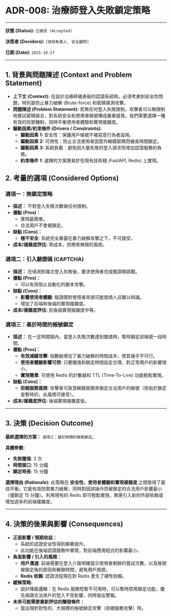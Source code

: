 # ADR-008: 治療師登入失敗鎖定策略

---

**狀態 (Status):** `已接受 (Accepted)`

**決策者 (Deciders):** `[技術負責人, 安全顧問]`

**日期 (Date):** `2025-10-17`

---

## 1. 背景與問題陳述 (Context and Problem Statement)

*   **上下文 (Context):** 在設計治療師儀表板的認證系統時，必須考慮到安全性問題，特別是防止暴力破解 (Brute-force) 和密碼猜測攻擊。
*   **問題陳述 (Problem Statement):** 若無任何登入失敗限制，攻擊者可以無限制地嘗試密碼組合，對系統安全和使用者帳號構成嚴重威脅。我們需要選擇一種有效的防禦機制，同時平衡使用者體驗和實現複雜度。
*   **驅動因素/約束條件 (Drivers / Constraints):**
    *   **驅動因素 1:** 安全性：保護用戶帳號不被惡意行為者盜用。
    *   **驅動因素 2:** 可用性：防止合法使用者因意外輸錯密碼而被長時間鎖定。
    *   **驅動因素 3:** 系統負載：避免因大量失敗的登入請求而增加認證服務的負擔。
    *   **約束條件 1:** 選擇的方案應易於在現有技術棧 (FastAPI, Redis) 上實現。

## 2. 考量的選項 (Considered Options)

### 選項一：無鎖定策略

*   **描述：** 不對登入失敗次數做任何限制。
*   **優點 (Pros)：**
    *   實現最簡單。
    *   合法用戶不會被鎖定。
*   **缺點 (Cons)：**
    *   **極不安全**: 系統完全暴露在暴力破解攻擊之下，不可接受。
*   **成本/複雜度評估:** 零成本，但帶來無限的風險。

### 選項二：引入驗證碼 (CAPTCHA)

*   **描述：** 在偵測到幾次登入失敗後，要求使用者完成驗證碼挑戰。
*   **優點 (Pros)：**
    *   可以有效阻止自動化的腳本攻擊。
*   **缺點 (Cons)：**
    *   **影響使用者體驗**: 驗證碼對使用者來說可能很煩人且難以辨識。
    *   增加了前端和後端的實現複雜度。
*   **成本/複雜度評估:** 前後端實現複雜度中等。

### 選項三：基於時間的帳號鎖定

*   **描述：** 在一定時間窗內，當登入失敗次數達到閾值時，暫時鎖定該帳號一段時間。
*   **優點 (Pros)：**
    *   **有效減緩攻擊**: 指數級增加了暴力破解的時間成本，使其幾乎不可行。
    *   **使用者體驗影響可控**: 只要閾值和鎖定時間設定合理，對正常用戶的影響很小。
    *   **實現簡單**: 可使用 Redis 的計數器和 TTL (Time-To-Live) 功能輕鬆實現。
*   **缺點 (Cons)：**
    *   **拒絕服務風險**: 攻擊者可故意輸錯密碼來鎖定合法用戶的帳號（但由於鎖定是暫時的，此風險可接受）。
*   **成本/複雜度評估:** 後端實現複雜度低。

---

## 3. 決策 (Decision Outcome)

**最終選擇的方案：** `選項三：基於時間的帳號鎖定`。

**具體參數:**
*   **失敗閾值**: 3 次
*   **時間窗口**: 15 分鐘
*   **鎖定時長**: 15 分鐘

**選擇理由 (Rationale):**
此策略在 **安全性、使用者體驗和實現複雜度** 之間取得了最佳平衡。它能有效防禦暴力破解，同時對因誤操作而被鎖定的合法用戶影響最小（僅鎖定 15 分鐘）。利用現有的 Redis 即可輕鬆實現，無需引入新的外部依賴或增加過多的前端複雜度。

---

## 4. 決策的後果與影響 (Consequences)

*   **正面影響 / 預期收益：**
    *   系統的認證安全性得到顯著提升。
    *   此功能在後端認證服務中實現，對前端應用程式的影響最小。
*   **負面影響 / 引入的風險：**
    *   **用戶溝通**: 前端需要在登入介面明確提示使用者剩餘的嘗試次數，以及帳號被鎖定後的原因和解鎖時間，避免用戶困惑。
    *   **Redis 依賴**: 認證流程現在對 Redis 產生了硬性依賴。
*   **緩解策略**:
    *   設計降級邏輯：在 Redis 服務短暫不可用時，可以暫時禁用鎖定功能，優先保證合法用戶的登入不受影響，同時發出警報。
*   **未來可能需要重新評估的觸發條件：**
    *   當出現針對性的、大規模的帳號鎖定攻擊（拒絕服務攻擊）時。
